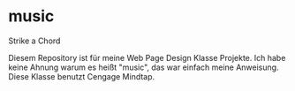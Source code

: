 # music
Strike a Chord

Diesem Repository ist für meine Web Page Design Klasse Projekte.  Ich habe keine Ahnung warum es heißt "music", das war einfach meine Anweisung.
Diese Klasse benutzt Cengage Mindtap.
